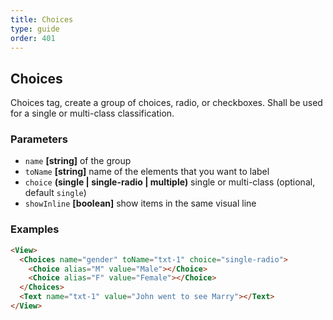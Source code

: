 ```yaml
---
title: Choices
type: guide
order: 401
---
```


## Choices

Choices tag, create a group of choices, radio, or checkboxes. Shall
be used for a single or multi-class classification.

### Parameters

-   `name` **[string]** of the group
-   `toName` **[string]** name of the elements that you want to label
-   `choice` **(single | single-radio | multiple)** single or multi-class (optional, default `single`)
-   `showInline` **[boolean]** show items in the same visual line

### Examples

```html
<View>
  <Choices name="gender" toName="txt-1" choice="single-radio">
    <Choice alias="M" value="Male"></Choice>
    <Choice alias="F" value="Female"></Choice>
  </Choices>
  <Text name="txt-1" value="John went to see Marry"></Text>
</View>
```
